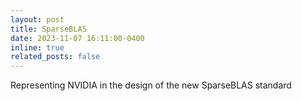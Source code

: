 ```yaml
---
layout: post
title: SparseBLAS
date: 2023-11-07 16:11:00-0400
inline: true
related_posts: false
---
```


Representing NVIDIA in the design of the new SparseBLAS standard
